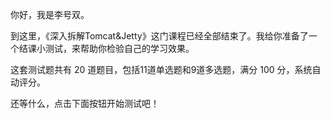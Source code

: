 <p>你好，我是李号双。</p><p>到这里，《深入拆解Tomcat&amp;Jetty》这门课程已经全部结束了。我给你准备了一个结课小测试，来帮助你检验自己的学习效果。</p><p>这套测试题共有 20 道题目，包括11道单选题和9道多选题，满分 100 分，系统自动评分。</p><p>还等什么，点击下面按钮开始测试吧！</p><p><a href="http://time.geekbang.org/quiz/intro?act_id=114&amp;exam_id=245"><img src="https://static001.geekbang.org/resource/image/28/a4/28d1be62669b4f3cc01c36466bf811a4.png" alt=""></a></p><!-- [[[read_end]]] -->